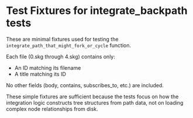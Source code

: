 # Test Fixtures for integrate_backpath tests

These are minimal fixtures used for testing the `integrate_path_that_might_fork_or_cycle` function.

Each file (0.skg through 4.skg) contains only:
- An ID matching its filename
- A title matching its ID

No other fields (body, contains, subscribes_to, etc.) are included.

These simple fixtures are sufficient because the tests focus on how the integration logic constructs tree structures from path data, not on loading complex node relationships from disk.
